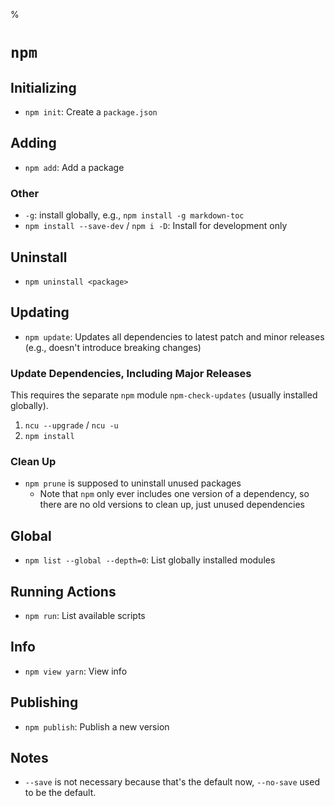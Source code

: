%

# `npm`

## Initializing

- `npm init`: Create a `package.json`

## Adding

- `npm add`: Add a package

### Other

- `-g`: install globally, e.g., `npm install -g markdown-toc`
- `npm install --save-dev` / `npm i -D`: Install for development only

## Uninstall

- `npm uninstall <package>`

## Updating

- `npm update`: Updates all dependencies to latest patch and minor releases (e.g., doesn't introduce breaking changes)

### Update Dependencies, Including Major Releases

This requires the separate `npm` module `npm-check-updates` (usually installed globally).

1. `ncu --upgrade` / `ncu -u`
2. `npm install`

### Clean Up

- `npm prune` is supposed to uninstall unused packages
    - Note that `npm` only ever includes one version of a dependency, so there are no old versions to clean up, just unused dependencies

## Global

- `npm list --global --depth=0`: List globally installed modules

## Running Actions

- `npm run`: List available scripts

## Info

- `npm view yarn`: View info

## Publishing

- `npm publish`: Publish a new version

## Notes

- `--save` is not necessary because that's the default now, `--no-save` used to be the default.

